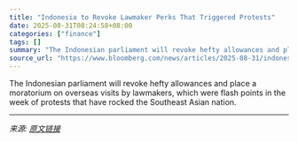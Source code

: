 ```yaml
---
title: "Indonesia to Revoke Lawmaker Perks That Triggered Protests"
date: 2025-08-31T08:24:58+08:00
categories: ["finance"]
tags: []
summary: "The Indonesian parliament will revoke hefty allowances and place a moratorium on overseas visits by lawmakers, which were flash points in the week of protests that have rocked the Southeast Asian nati"
source_url: "https://www.bloomberg.com/news/articles/2025-08-31/indonesia-to-revoke-lawmaker-allowances-that-triggered-protests"
---
```


The Indonesian parliament will revoke hefty allowances and place a moratorium on overseas visits by lawmakers, which were flash points in the week of protests that have rocked the Southeast Asian nation.

---

*来源: [原文链接](https://www.bloomberg.com/news/articles/2025-08-31/indonesia-to-revoke-lawmaker-allowances-that-triggered-protests)*
